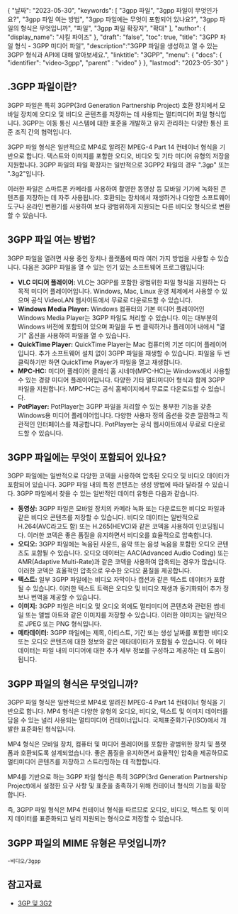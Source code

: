 {
"날짜": "2023-05-30",
  "keywords": [
"3gpp 파일",
"3gpp 파일이 무엇인가요?",
"3gpp 파일 여는 방법",
"3gpp 파일에는 무엇이 포함되어 있나요?",
"3gpp 파일의 형식은 무엇입니까",
"파일",
"3gpp 파일 확장자",
"확대"
],
  "author": {
"display_name": "샤킬 파이즈"
},
"draft": "false",
"toc": true,
"title": "3GPP 파일 형식 - 3GPP 미디어 파일",
  "description":"3GPP 파일을 생성하고 열 수 있는 3GPP 형식과 API에 대해 알아보세요.",
"linktitle": "3GPP",
  "menu": {
    "docs": {
      "identifier": "video-3gpp",
"parent" : "video"
}
},
"lastmod": "2023-05-30"
}

## .3GPP 파일이란?

3GPP 파일은 특히 3GPP(3rd Generation Partnership Project) 호환 장치에서 모바일 장치에 오디오 및 비디오 콘텐츠를 저장하는 데 사용되는 멀티미디어 파일 형식입니다. 3GPP는 이동 통신 시스템에 대한 표준을 개발하고 유지 관리하는 다양한 통신 표준 조직 간의 협력입니다.

3GPP 파일 형식은 일반적으로 MP4로 알려진 MPEG-4 Part 14 컨테이너 형식을 기반으로 합니다. 텍스트와 이미지를 포함한 오디오, 비디오 및 기타 미디어 유형의 저장을 지원합니다. 3GPP 파일의 파일 확장자는 일반적으로 3GPP2 파일의 경우 ".3gp" 또는 ".3g2"입니다.

이러한 파일은 스마트폰 카메라를 사용하여 촬영한 동영상 등 모바일 기기에 녹화된 콘텐츠를 저장하는 데 자주 사용됩니다. 호환되는 장치에서 재생하거나 다양한 소프트웨어 도구나 온라인 변환기를 사용하여 보다 광범위하게 지원되는 다른 비디오 형식으로 변환할 수 있습니다.

## 3GPP 파일 여는 방법?

3GPP 파일을 열려면 사용 중인 장치나 플랫폼에 따라 여러 가지 방법을 사용할 수 있습니다. 다음은 3GPP 파일을 열 수 있는 인기 있는 소프트웨어 프로그램입니다:

- **VLC 미디어 플레이어:** VLC는 3GPP를 포함한 광범위한 파일 형식을 지원하는 다목적 미디어 플레이어입니다. Windows, Mac, Linux 운영 체제에서 사용할 수 있으며 공식 VideoLAN 웹사이트에서 무료로 다운로드할 수 있습니다.
- **Windows Media Player:** Windows 컴퓨터의 기본 미디어 플레이어인 Windows Media Player는 3GPP 파일도 처리할 수 있습니다. 이는 대부분의 Windows 버전에 포함되어 있으며 파일을 두 번 클릭하거나 플레이어 내에서 "열기" 옵션을 사용하여 파일을 열 수 있습니다.
- **QuickTime Player:** QuickTime Player는 Mac 컴퓨터의 기본 미디어 플레이어입니다. 추가 소프트웨어 설치 없이 3GPP 파일을 재생할 수 있습니다. 파일을 두 번 클릭하기만 하면 QuickTime Player가 파일을 열고 재생합니다.
- **MPC-HC:** 미디어 플레이어 클래식 홈 시네마(MPC-HC)는 Windows에서 사용할 수 있는 경량 미디어 플레이어입니다. 다양한 기타 멀티미디어 형식과 함께 3GPP 파일을 지원합니다. MPC-HC는 공식 홈페이지에서 무료로 다운로드할 수 있습니다.
- **PotPlayer:** PotPlayer는 3GPP 파일을 처리할 수 있는 풍부한 기능을 갖춘 Windows용 미디어 플레이어입니다. 다양한 사용자 정의 옵션을 갖춘 깔끔하고 직관적인 인터페이스를 제공합니다. PotPlayer는 공식 웹사이트에서 무료로 다운로드할 수 있습니다.

## 3GPP 파일에는 무엇이 포함되어 있나요?

3GPP 파일에는 일반적으로 다양한 코덱을 사용하여 압축된 오디오 및 비디오 데이터가 포함되어 있습니다. 3GPP 파일 내의 특정 콘텐츠는 생성 방법에 따라 달라질 수 있습니다. 3GPP 파일에서 찾을 수 있는 일반적인 데이터 유형은 다음과 같습니다.

- **동영상:** 3GPP 파일은 모바일 장치의 카메라 녹화 또는 다운로드한 비디오 파일과 같은 비디오 콘텐츠를 저장할 수 있습니다. 비디오 데이터는 일반적으로 H.264(AVC라고도 함) 또는 H.265(HEVC)와 같은 코덱을 사용하여 인코딩됩니다. 이러한 코덱은 좋은 품질을 유지하면서 비디오를 효율적으로 압축합니다.
- **오디오:** 3GPP 파일에는 녹음된 사운드, 음악 또는 음성 녹음을 포함한 오디오 콘텐츠도 포함될 수 있습니다. 오디오 데이터는 AAC(Advanced Audio Coding) 또는 AMR(Adaptive Multi-Rate)과 같은 코덱을 사용하여 압축되는 경우가 많습니다. 이러한 코덱은 효율적인 압축으로 우수한 오디오 품질을 제공합니다.
- **텍스트:** 일부 3GPP 파일에는 비디오 자막이나 캡션과 같은 텍스트 데이터가 포함될 수 있습니다. 이러한 텍스트 트랙은 오디오 및 비디오 재생과 동기화되어 추가 정보나 번역을 제공할 수 있습니다.
- **이미지:** 3GPP 파일은 비디오 및 오디오 외에도 멀티미디어 콘텐츠와 관련된 썸네일 또는 앨범 아트와 같은 이미지를 저장할 수 있습니다. 이러한 이미지는 일반적으로 JPEG 또는 PNG 형식입니다.
- **메타데이터:** 3GPP 파일에는 제목, 아티스트, 기간 또는 생성 날짜를 포함한 비디오 또는 오디오 콘텐츠에 대한 정보와 같은 메타데이터가 포함될 수 있습니다. 이 메타데이터는 파일 내의 미디어에 대한 추가 세부 정보를 구성하고 제공하는 데 도움이 됩니다.

## 3GPP 파일의 형식은 무엇입니까?

3GPP 파일 형식은 일반적으로 MP4로 알려진 MPEG-4 Part 14 컨테이너 형식을 기반으로 합니다. MP4 형식은 다양한 유형의 오디오, 비디오, 텍스트 및 이미지 데이터를 담을 수 있는 널리 사용되는 멀티미디어 컨테이너입니다. 국제표준화기구(ISO)에서 개발한 표준화된 형식입니다.

MP4 형식은 모바일 장치, 컴퓨터 및 미디어 플레이어를 포함한 광범위한 장치 및 플랫폼과 호환되도록 설계되었습니다. 좋은 품질을 유지하면서 효율적인 압축을 제공하므로 멀티미디어 콘텐츠를 저장하고 스트리밍하는 데 적합합니다.

MP4를 기반으로 하는 3GPP 파일 형식은 특히 3GPP(3rd Generation Partnership Project)에서 설정한 요구 사항 및 표준을 충족하기 위해 컨테이너 형식의 기능을 확장합니다.

즉, 3GPP 파일 형식은 MP4 컨테이너 형식을 따르므로 오디오, 비디오, 텍스트 및 이미지 데이터를 표준화되고 널리 지원되는 형식으로 저장할 수 있습니다.

## 3GPP 파일의 MIME 유형은 무엇입니까?

-`비디오/3gpp`

## 참고자료
* [3GP 및 3G2](https://en.wikipedia.org/wiki/3GP_and_3G2)


